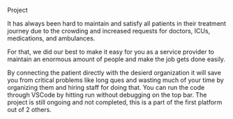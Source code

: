 Project 


It has always been hard to maintain and satisfy all patients in their treatment journey due to the crowding and increased requests for doctors, ICUs, medications, and ambulances.

For that, we did our best to make it easy for you as a service provider to maintain an enormous amount of people and make the job gets done easily.

By connecting the patient directly with the desierd organization it will save you from critical problems like long ques and wasting much of your time by organizing them and hiring staff for doing that.
You can run the code through VSCode by hitting run without debugging on the top bar.
The project is still ongoing and not completed, this is a part of the first platform out of 2 others.
